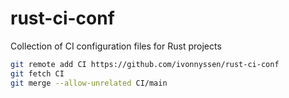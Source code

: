 # rust-ci-conf
Collection of CI configuration files for Rust projects

```sh
git remote add CI https://github.com/ivonnyssen/rust-ci-conf
git fetch CI
git merge --allow-unrelated CI/main
```
